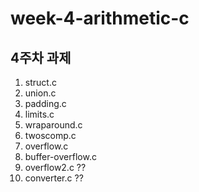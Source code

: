 # week-4-arithmetic-c

## 4주차 과제

1. struct.c
2. union.c
3. padding.c
4. limits.c
5. wraparound.c
6. twoscomp.c
7. overflow.c
8. buffer-overflow.c
9. overflow2.c ??
10. converter.c ??
